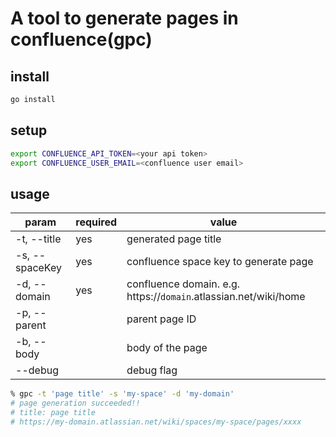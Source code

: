 # A tool to generate pages in confluence(gpc)

## install

```bash
go install
```

## setup

```bash
export CONFLUENCE_API_TOKEN=<your api token>
export CONFLUENCE_USER_EMAIL=<confluence user email>
```

## usage

| param          | required | value                                                            | 
| -------------- | -------- | ---------------------------------------------------------------- | 
| -t, --title    | yes      | generated page title                                             | 
| -s, --spaceKey | yes      | confluence space key to generate page                            | 
| -d, --domain   | yes      | confluence domain. e.g. https://`domain`.atlassian.net/wiki/home | 
| -p, --parent   |          | parent page ID                                                   | 
| -b, --body     |          | body of the page                                                 | 
| --debug        |          | debug flag                                                       | 

```bash
% gpc -t 'page title' -s 'my-space' -d 'my-domain'                         
# page generation succeeded!!
# title: page title
# https://my-domain.atlassian.net/wiki/spaces/my-space/pages/xxxx
```
